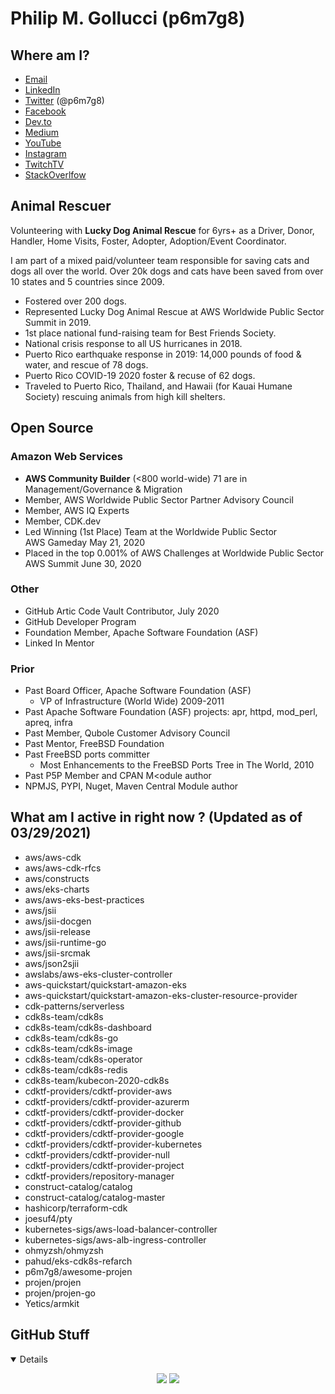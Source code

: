 # Philip M. Gollucci (p6m7g8)

## Where am I?

- [Email](mailto:pgollucci@p6m7g8.com)
- [LinkedIn](https://www.linkedin.com/in/pgollucci/)
- [Twitter](https://twitter.com/p6m7g8) (@p6m7g8)
- [Facebook](https://www.facebook.com/philip.gollucci)
- [Dev.to](https://dev.to/pgollucci)
- [Medium](https://medium.com/@pgollucci)
- [YouTube](https://www.youtube.com/channel/UC6mOzHytcWLRJInP5B_Qg6g)
- [Instagram](https://www.instagram.com/p6m7g8/)
- [TwitchTV](https://www.twitch.tv/pgollucci)
- [StackOverlfow](https://meta.stackexchange.com/users/908499/philip-m-gollucci)

## Animal Rescuer

Volunteering with **Lucky Dog Animal Rescue** for 6yrs+ as a Driver, Donor, Handler, Home Visits, Foster, Adopter, Adoption/Event Coordinator.

I am part of a mixed paid/volunteer team responsible for saving cats and dogs all over the world. Over 20k dogs and cats have been saved from over 10 states and 5 countries since 2009.

- Fostered over 200 dogs.
- Represented Lucky Dog Animal Rescue at AWS Worldwide Public Sector Summit in 2019.
- 1st place national fund-raising team for Best Friends Society.
- National crisis response to all US hurricanes in 2018.
- Puerto Rico earthquake response in 2019: 14,000 pounds of food & water, and rescue of 78 dogs.
- Puerto Rico COVID-19 2020 foster & recuse of 62 dogs.
- Traveled to Puerto Rico, Thailand, and Hawaii (for Kauai Humane Society) rescuing animals from high kill shelters.

## Open Source

### Amazon Web Services

- **AWS Community Builder** (<800 world-wide) 71 are in Management/Governance & Migration
- Member, AWS Worldwide Public Sector Partner Advisory Council
- Member, AWS IQ Experts
- Member, CDK.dev
- Led Winning (1st Place) Team at the Worldwide Public Sector AWS Gameday May 21, 2020
- Placed in the top 0.001% of AWS Challenges at Worldwide Public Sector AWS Summit June 30, 2020

### Other

- GitHub Artic Code Vault Contributor, July 2020
- GitHub Developer Program
- Foundation Member, Apache Software Foundation (ASF)
- Linked In Mentor

### Prior

- Past Board Officer, Apache Software Foundation (ASF) 
  - VP of Infrastructure (World Wide) 2009-2011
- Past Apache Software Foundation (ASF) projects: apr, httpd, mod_perl, apreq, infra
- Past Member, Qubole Customer Advisory Council
- Past Mentor, FreeBSD Foundation
- Past FreeBSD ports committer
  - Most Enhancements to the FreeBSD Ports Tree in The World, 2010
- Past P5P Member and CPAN M<odule author
- NPMJS, PYPI, Nuget, Maven Central Module author

## What am I active in right now ? (Updated as of 03/29/2021)

- aws/aws-cdk
- aws/aws-cdk-rfcs
- aws/constructs
- aws/eks-charts
- aws/aws-eks-best-practices
- aws/jsii
- aws/jsii-docgen
- aws/jsii-release
- aws/jsii-runtime-go
- aws/jsii-srcmak
- aws/json2sjii
- awslabs/aws-eks-cluster-controller
- aws-quickstart/quickstart-amazon-eks
- aws-quickstart/quickstart-amazon-eks-cluster-resource-provider
- cdk-patterns/serverless
- cdk8s-team/cdk8s
- cdk8s-team/cdk8s-dashboard
- cdk8s-team/cdk8s-go
- cdk8s-team/cdk8s-image
- cdk8s-team/cdk8s-operator
- cdk8s-team/cdk8s-redis
- cdk8s-team/kubecon-2020-cdk8s
- cdktf-providers/cdktf-provider-aws
- cdktf-providers/cdktf-provider-azurerm
- cdktf-providers/cdktf-provider-docker
- cdktf-providers/cdktf-provider-github
- cdktf-providers/cdktf-provider-google
- cdktf-providers/cdktf-provider-kubernetes
- cdktf-providers/cdktf-provider-null
- cdktf-providers/cdktf-provider-project
- cdktf-providers/repository-manager
- construct-catalog/catalog
- construct-catalog/catalog-master
- hashicorp/terraform-cdk
- joesuf4/pty
- kubernetes-sigs/aws-load-balancer-controller
- kubernetes-sigs/aws-alb-ingress-controller
- ohmyzsh/ohmyzsh
- pahud/eks-cdk8s-refarch
- p6m7g8/awesome-projen
- projen/projen
- projen/projen-go
- Yetics/armkit

## GitHub Stuff

<details open>
<p align = "center">
  <img src = "https://github-readme-stats.vercel.app/api/top-langs/?username=pgollucci&notebook&theme=nord&langs_count=10">
  <img src = "https://github-readme-stats.vercel.app/api?username=pgollucci&show_icons=true&theme=nord&line_height=27">
</p>
</details>
